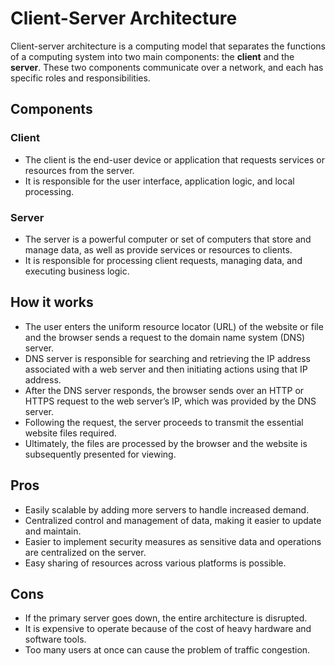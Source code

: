 # Client-Server Architecture

Client-server architecture is a computing model that separates the functions of a computing system into two main components: the **client** and the **server**. These two components communicate over a network, and each has specific roles and responsibilities.

## Components

### Client

- The client is the end-user device or application that requests services or resources from the server.
- It is responsible for the user interface, application logic, and local processing.

### Server

- The server is a powerful computer or set of computers that store and manage data, as well as provide services or resources to clients.
- It is responsible for processing client requests, managing data, and executing business logic.

## How it works

- The user enters the uniform resource locator (URL) of the website or file and the browser sends a request to the domain name system (DNS) server.
- DNS server is responsible for searching and retrieving the IP address associated with a web server and then initiating actions using that IP address.
- After the DNS server responds, the browser sends over an HTTP or HTTPS request to the web server’s IP, which was provided by the DNS server.
- Following the request, the server proceeds to transmit the essential website files required.
- Ultimately, the files are processed by the browser and the website is subsequently presented for viewing.

## Pros

- Easily scalable by adding more servers to handle increased demand.
- Centralized control and management of data, making it easier to update and maintain.
- Easier to implement security measures as sensitive data and operations are centralized on the server.
- Easy sharing of resources across various platforms is possible.

## Cons

- If the primary server goes down, the entire architecture is disrupted.
- It is expensive to operate because of the cost of heavy hardware and software tools.
- Too many users at once can cause the problem of traffic congestion.
